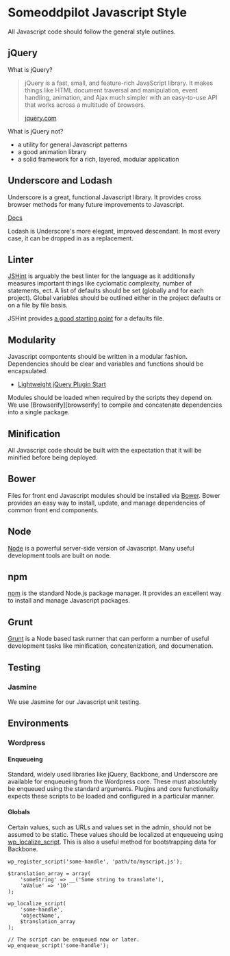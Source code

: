 # Someoddpilot Javascript Style

All Javascript code should follow the general style outlines.

## jQuery

What is jQuery?

> jQuery is a fast, small, and feature-rich JavaScript library. It makes things like HTML document traversal and manipulation, event handling, animation, and Ajax much simpler with an easy-to-use API that works across a multitude of browsers.
>
> [jquery.com][jquery]

What is jQuery not?

* a utility for general Javascript patterns
* a good animation library
* a solid framework for a rich, layered, modular application

## Underscore and Lodash

Underscore is a great, functional Javascript library. It provides cross browser methods for many future improvements to Javascript.

[Docs][underscore]

Lodash is Underscore's more elegant, improved descendant. In most every case, it can be dropped in as a replacement.

## Linter

[JSHint][jshint] is arguably the best linter for the language as it additionally measures important things like cyclomatic complexity, number of statements, ect. A list of defaults should be set (globally and for each project). Global variables should be outlined either in the project defaults or on a file by file basis.

JSHint provides [a good starting point][jshintDefaults] for a defaults file.

## Modularity

Javascript compontents should be written in a modular fashion. Dependencies should be clear and variables and functions should be encapsulated.

* [Lightweight jQuery Plugin Start](https://github.com/jquery-boilerplate/jquery-patterns/blob/master/patterns/jquery.basic.plugin-boilerplate.js)

Modules should be loaded when required by the scripts they depend on. We use [Browserify][browserify] to compile and concatenate dependencies into a single package.

## Minification

All Javascript code should be built with the expectation that it will be minified before being deployed.

## Bower

Files for front end Javascript modules should be installed via [Bower][bower]. Bower provides an easy way to install, update, and manage dependencies of common front end components.

## Node

[Node][node] is a powerful server-side version of Javascript. Many useful development tools are built on node.

## npm

[npm][npm] is the standard Node.js package manager. It provides an excellent way to install and manage Javascript packages.

## Grunt

[Grunt][grunt] is a Node based task runner that can perform a number of useful development tasks like minification, concatenization, and documenation.

## Testing

### Jasmine

We use Jasmine for our Javascript unit testing.

## Environments

### Wordpress

#### Enqueueing

Standard, widely used libraries like jQuery, Backbone, and Underscore are available for enqueueing from the Wordpress core. These must absolutely be enqueued using the standard arguments. Plugins and core functionality expects these scripts to be loaded and configured in a particular manner.

#### Globals

Certain values, such as URLs and values set in the admin, should not be assumed to be static. These values should be localized at enqueueing using [wp_localize_script](http://codex.wordpress.org/Function_Reference/wp_localize_script). This is also a useful method for bootstrapping data for Backbone.

```
wp_register_script('some-handle', 'path/to/myscript.js');

$translation_array = array(
    'someString' => __('Some string to translate'),
    'aValue' => '10'
);

wp_localize_script(
    'some-handle',
    'objectName',
    $translation_array
);

// The script can be enqueued now or later.
wp_enqueue_script('some-handle');
```

[npm]: https://www.npmjs.org/
[node]: http://nodejs.org/
[grunt]: http://gruntjs.com/
[bower]: http://bower.io
[requirejs]: http://requirejs.org/
[requirejsOptim]: http://requirejs.org/docs/optimization.html
[jshint]: http://www.jshint.com/
[jshintDefaults]: https://github.com/jshint/jshint/blob/master/examples/.jshintrc
[backbone]: http://backbonejs.org
[jquery]: http://jquery.com
[underscore]: http://underscorejs.org

